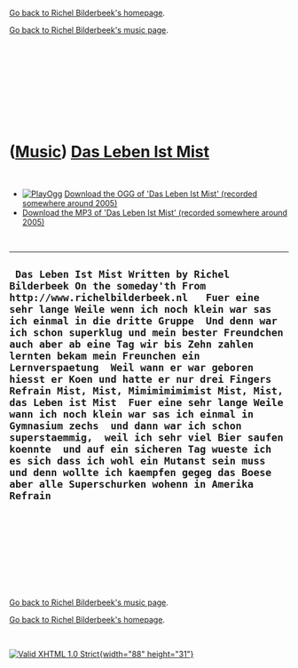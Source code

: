 [Go back to Richel Bilderbeek's homepage](index.htm).

[Go back to Richel Bilderbeek's music page](Music.htm).

 

 

 

 

 

([Music](Music.htm)) [Das Leben Ist Mist](SongDasLebenIstMist.htm)
==================================================================

 

-   [![PlayOgg](http://static.fsf.org/playogg/Play_ogg_80x15.png "I support PlayOgg!")](http://playogg.org)
    [Download the OGG of 'Das Leben Ist Mist' (recorded somewhere
    around 2005)](CD04_03DasLebenIstMist.ogg)
-   [Download the MP3 of 'Das Leben Ist Mist' (recorded somewhere
    around 2005)](CD04_03DasLebenIstMist.mp3)

 

  ------------------------------------------------------------------------------------------------------------------------------------------------------------------------------------------------------------------------------------------------------------------------------------------------------------------------------------------------------------------------------------------------------------------------------------------------------------------------------------------------------------------------------------------------------------------------------------------------------------------------------------------------------------------------------------------------------------------------------------------------------------------------------------------------------------------------------------------------------------
  ` Das Leben Ist Mist Written by Richel Bilderbeek On the someday'th From http://www.richelbilderbeek.nl   Fuer eine sehr lange Weile wenn ich noch klein war sas ich einmal in die dritte Gruppe  Und denn war ich schon superklug und mein bester Freundchen auch aber ab eine Tag wir bis Zehn zahlen lernten bekam mein Freunchen ein Lernverspaetung  Weil wann er war geboren hiesst er Koen und hatte er nur drei Fingers  Refrain Mist, Mist, Mimimimimimist Mist, Mist, das Leben ist Mist  Fuer eine sehr lange Weile wann ich noch klein war sas ich einmal in Gymnasium zechs  und dann war ich schon superstaemmig,  weil ich sehr viel Bier saufen koennte  und auf ein sicheren Tag wueste ich es sich dass ich wohl ein Mutanst sein muss  und denn wollte ich kaempfen gegeg das Boese aber alle Superschurken wohenn in Amerika  Refrain`
  ------------------------------------------------------------------------------------------------------------------------------------------------------------------------------------------------------------------------------------------------------------------------------------------------------------------------------------------------------------------------------------------------------------------------------------------------------------------------------------------------------------------------------------------------------------------------------------------------------------------------------------------------------------------------------------------------------------------------------------------------------------------------------------------------------------------------------------------------------------

 

 

 

 

 

[Go back to Richel Bilderbeek's music page](Music.htm).

[Go back to Richel Bilderbeek's homepage](index.htm).

 

[![Valid XHTML 1.0 Strict](valid-xhtml10.png){width="88"
height="31"}](http://validator.w3.org/check?uri=referer)
